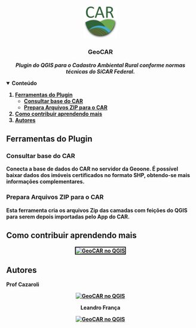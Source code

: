 <!-- PROJECT LOGO -->
<p align="center">
    <img src="https://github.com/OpenGeoOne/GeoCAR/blob/main/images/car.png" alt="Logo" width="90">
  <h3 align="center">GeoCAR</h3>
  <p align="center">
    <b><i>Plugin do QGIS para o Cadastro Ambiental Rural conforme normas técnicas do SiCAR Federal.</i><b>
    <br />
  </p>
</p>

<!-- TABLE OF CONTENTS -->
<details open="open">
  <summary>Conteúdo</summary>
  <ol>
      <li>
      <a href="#ferramentas-do-plugin">Ferramentas do Plugin</a>
      <ul>
        <li><a href="#consultar-base-do-car">Consultar base do CAR</a></li>
      </ul>
      <ul>
        <li><a href="#prepara-arquivos-zip-para-o-car">Prepara Arquivos ZIP para o CAR</a></li>
      </ul>
      </li>
    <li>
      <a href="#como-contribuir-aprendendo-mais">Como contribuir aprendendo mais</a>
    </li>
    <li>
      <a href="#autores">Autores</a>
    </li>
  </ol>
</details>


## Ferramentas do Plugin


### Consultar base do CAR
Conecta a base de dados do CAR no servidor da Geoone. É possível baixar dados dos imóveis certificados no formato SHP, obtendo-se mais informações complementares.
<div align="center">  
</div>

### Prepara Arquivos ZIP para o CAR
Esta ferramenta cria os arquivos Zip das camadas com feições do QGIS para serem depois importadas pelo App do CAR.
<div align="center">    
</div>

## Como contribuir aprendendo mais
<div style="text-align: center;"><a
 href="https://geoone.com.br/pvcar2/"><img
 style="border: 2px solid ;" alt="GeoCAR no QGIS"
 title="CURSO NA GEOONE"
 src="https://files.curseduca.com/04a4f1db-3c21-47da-8b58-d1d3ceed8d90/facefe689e70437ed8f9f108228e80f64e046bbd.webp"></a>
<br>
</div>

## Autores
Prof Cazaroli
<div style="text-align: center;"><a
 href="https://www.linkedin.com/in/prof-cazaroli-458377274/"><img
 style="border: 0px solid ;width: 20px" alt="GeoCAR no QGIS"
 title="Prof Cazaroli"
 src="https://user-images.githubusercontent.com/52215653/163875911-3ff4d34b-bf67-4b2b-9d2c-8525c1c011a6.png"></a>
<br>

Leandro França
<div style="text-align: center;"><a
 href="https://www.linkedin.com/in/leandro-fran%C3%A7a-93093714b/"><img
 style="border: 0px solid ;width: 20px" alt="GeoCAR no QGIS"
 title="Leandro França"
 src="https://user-images.githubusercontent.com/52215653/163875911-3ff4d34b-bf67-4b2b-9d2c-8525c1c011a6.png"></a>
<br>
